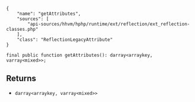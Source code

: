 ``` yamlmeta
{
    "name": "getAttributes",
    "sources": [
        "api-sources/hhvm/hphp/runtime/ext/reflection/ext_reflection-classes.php"
    ],
    "class": "ReflectionLegacyAttribute"
}
```




``` Hack
final public function getAttributes(): darray<arraykey, varray<mixed>>;
```




## Returns




+ ` darray<arraykey, varray<mixed>> `
<!-- HHAPIDOC -->
